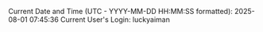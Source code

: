 Current Date and Time (UTC - YYYY-MM-DD HH:MM:SS formatted): 2025-08-01 07:45:36
Current User's Login: luckyaiman
